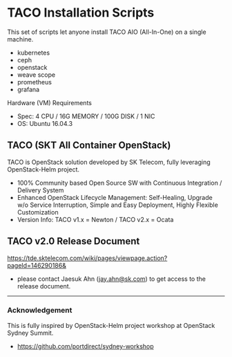 # TACO Installation Scripts

This set of scripts let anyone install TACO AIO (All-In-One) on a single machine.

* kubernetes 
* ceph 
* openstack
* weave scope 
* prometheus 
* grafana

Hardware (VM) Requirements 
* Spec: 4 CPU / 16G MEMORY / 100G DISK / 1 NIC
* OS: Ubuntu 16.04.3  


## TACO (SKT All Container OpenStack) 

TACO is OpenStack solution developed by SK Telecom, fully leveraging OpenStack-Helm project.
* 100% Community based Open Source SW with Continuous Integration / Delivery System
* Enhanced OpenStack Lifecycle Management: Self-Healing, Upgrade w/o Service Interruption, Simple and Easy Deployment, Highly Flexible Customization 
* Version Info: TACO v1.x = Newton / TACO v2.x = Ocata  

## TACO v2.0 Release Document 

https://tde.sktelecom.com/wiki/pages/viewpage.action?pageId=146290186&
* please contact Jaesuk Ahn (jay.ahn@sk.com) to get access to the release document.

----

### Acknowledgement 

This is fully inspired by OpenStack-Helm project workshop at OpenStack Sydney Summit.
* https://github.com/portdirect/sydney-workshop
